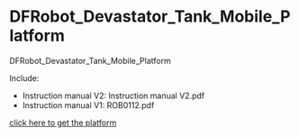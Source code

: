 # DFRobot_Devastator_Tank_Mobile_Platform
DFRobot_Devastator_Tank_Mobile_Platform

Include:
* Instruction manual V2: Instruction manual V2.pdf <br>
* Instruction manual V1: ROB0112.pdf

[click here to get the platform](http://www.dfrobot.com/index.php?route=product/product&product_id=1219&search=ROB0112&description=true#.VwS_d_mqqAw)
